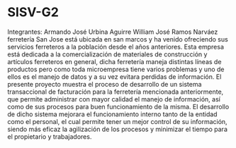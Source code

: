 # SISV-G2
Integrantes: Armando José Urbina Aguirre William José Ramos Narváez ferretería San Jose está ubicada en san marcos y ha venido ofreciendo sus servicios ferreteros a la población desde el años anteriores. Esta empresa está dedicada a la comercialización de materiales de construcción y artículos ferreteros en general, dicha ferretería maneja distintas líneas de productos pero como toda microempresa tiene varios problemas y uno de ellos es el manejo de datos y a su vez evitara perdidas de información.  El presente proyecto muestra el proceso de desarrollo de un sistema transaccional de facturación para la ferretería mencionada anteriormente, que permite administrar con mayor calidad el manejo de información, así como de sus procesos para buen funcionamiento de la misma.  El desarrollo de dicho sistema mejorara el funcionamiento interno tanto de la entidad como el personal, el cual permite tener un mejor control de su información, siendo más eficaz la agilización de los procesos y minimizar el tiempo para el propietario y trabajadores.
